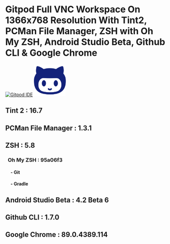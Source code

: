 # Gitpod Full VNC Workspace On 1366x768 Resolution With Tint2, PCMan File Manager, ZSH with Oh My ZSH, Android Studio Beta, Github CLI & Google Chrome

[//]: # "![Docker Cloud Automated build](https://img.shields.io/docker/cloud/automated/baneeishaque/gitpod-workspace-full-vnc-1366x768-tint2-pcmanfm-zsh-android-studio-beta-gh-chrome)
![Docker Cloud Build Status](https://img.shields.io/docker/cloud/build/baneeishaque/gitpod-workspace-full-vnc-1366x768-tint2-pcmanfm-zsh-android-studio-beta-gh-chrome)
![Docker Image Version (tag latest semver)](https://img.shields.io/docker/v/baneeishaque/gitpod-workspace-full-vnc-1366x768-tint2-pcmanfm-zsh-android-studio-beta-gh-chrome/latest)
![Docker Image Size (tag)](https://img.shields.io/docker/image-size/baneeishaque/gitpod-workspace-full-vnc-1366x768-tint2-pcmanfm-zsh-android-studio-beta-gh-chrome/latest)
![Docker Pulls](https://img.shields.io/docker/pulls/baneeishaque/gitpod-workspace-full-vnc-1366x768-tint2-pcmanfm-zsh-android-studio-beta-gh-chrome)
![Docker Stars](https://img.shields.io/docker/stars/baneeishaque/gitpod-workspace-full-vnc-1366x768-tint2-pcmanfm-zsh-android-studio-beta-gh-chrome)"

<a href="https://gitpod.io/#https://github.com/Baneeishaque/gitpod-workspace-full-vnc-1366x768-tint2-pcmanfm-zsh-android-studio-beta-gh-chrome"><img src="https://icons-for-free.com/iconfiles/png/512/gitpod-1324440164066425542.png" alt="Gitpod IDE" width="100" height="100"></a>
<a href="https://github1s.com/Baneeishaque/gitpod-workspace-full-vnc-1366x768-tint2-pcmanfm-zsh-android-studio-beta-gh-chrome"><img src="https://raw.githubusercontent.com/conwnet/github1s/master/resources/images/logo.svg" alt="Github1s Editor" width="100" height="100"></a>

## Tint 2 : 16.7  
## PCMan File Manager : 1.3.1  
## ZSH : 5.8  
### &nbsp;&nbsp;Oh My ZSH : 95a06f3  
#### &nbsp;&nbsp;&nbsp;&nbsp; - Git
#### &nbsp;&nbsp;&nbsp;&nbsp; - Gradle
## Android Studio Beta : 4.2 Beta 6  
## Github CLI : 1.7.0  
## Google Chrome : 89.0.4389.114

[//]: # "[![Gitpod ready-to-code](https://img.shields.io/badge/Gitpod-ready--to--code-blue?logo=gitpod)](https://gitpod.io/#https://github.com/Baneeishaque/gitpod-workspace-full-vnc-1366x768-tint2-pcmanfm-zsh-android-studio-beta-gh-chrome)"

